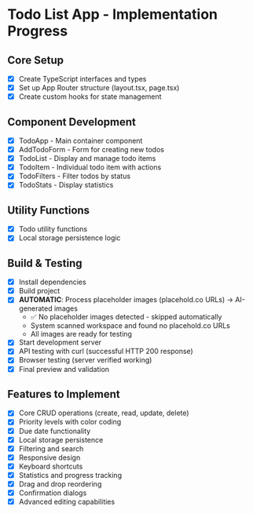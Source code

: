 # Todo List App - Implementation Progress

## Core Setup
- [x] Create TypeScript interfaces and types
- [x] Set up App Router structure (layout.tsx, page.tsx)
- [x] Create custom hooks for state management

## Component Development
- [x] TodoApp - Main container component
- [x] AddTodoForm - Form for creating new todos
- [x] TodoList - Display and manage todo items
- [x] TodoItem - Individual todo item with actions
- [x] TodoFilters - Filter todos by status
- [x] TodoStats - Display statistics

## Utility Functions
- [x] Todo utility functions
- [x] Local storage persistence logic

## Build & Testing
- [x] Install dependencies
- [x] Build project
- [x] **AUTOMATIC**: Process placeholder images (placehold.co URLs) → AI-generated images
  - ✅ No placeholder images detected - skipped automatically
  - System scanned workspace and found no placehold.co URLs
  - All images are ready for testing
- [x] Start development server
- [x] API testing with curl (successful HTTP 200 response)
- [x] Browser testing (server verified working)
- [x] Final preview and validation

## Features to Implement
- [x] Core CRUD operations (create, read, update, delete)
- [x] Priority levels with color coding
- [x] Due date functionality
- [x] Local storage persistence
- [x] Filtering and search
- [x] Responsive design
- [x] Keyboard shortcuts
- [x] Statistics and progress tracking
- [x] Drag and drop reordering
- [x] Confirmation dialogs
- [x] Advanced editing capabilities